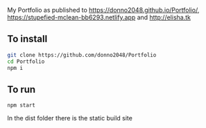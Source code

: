 My Portfolio as published to https://donno2048.github.io/Portfolio/, https://stupefied-mclean-bb6293.netlify.app and http://elisha.tk


## To install

```sh
git clone https://github.com/donno2048/Portfolio
cd Portfolio
npm i
```

## To run

`npm start`

In the dist folder there is the static build site
